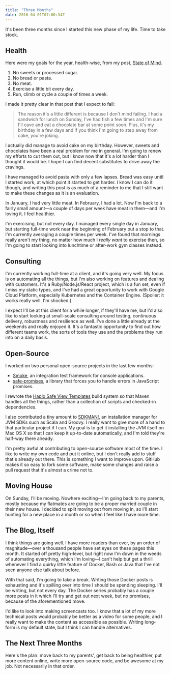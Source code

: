 ```yaml
---
title: "Three Months"
date: 2016-04-01T07:00:34Z
---
```


It's been three months since I started this new phase of my life. Time to take stock.

## Health

Here were my goals for the year, health-wise, from my post, [State of Mind][].

  1. No sweets or processed sugar.
  2. No bread or pasta.
  3. No meat.
  4. Exercise a little bit every day.
  5. Run, climb or cycle a couple of times a week.

I made it pretty clear in that post that I expect to fail:

> The reason it's a little different is because I don't mind failing. I had a sandwich for lunch on Sunday, I've had fish a few times and I'm sure I'll cave and eat a chocolate bar at some point soon. Plus, it's my birthday in a few days and if you think I'm going to step away from cake, you're joking.

I actually did manage to avoid cake on my birthday. However, sweets and chocolates have been a real problem for me in general. I'm going to renew my efforts to cut them out, but I know now that it's a lot harder than I thought it would be. I hope I can find decent substitutes to drive away the cravings.

I have managed to avoid pasta with only a few lapses. Bread was easy until I started work, at which point it started to get harder. I know I can do it though, and writing this post is as much of a reminder to me that I still want to make these changes as it is an evaluation.

In January, I had very little meat. In February, I had a lot. Now I'm back to a fairly small amount—a couple of days per week have meat in them—and I'm loving it. I feel healthier.

I'm exercising, but not every day. I managed every single day in January, but starting full-time work near the beginning of February put a stop to that. I'm currently averaging a couple times per week. I've found that mornings really aren't my thing, no matter how much I *really want* to exercise then, so I'm going to start looking into lunchtime or after-work gym classes instead.

[State of Mind]: http://monospacedmonologues.com/post/136803119487/state-of-mind

## Consulting

I'm currently working full-time at a client, and it's going very well. My focus is on automating all the things, but I'm also working on features and dealing with customers. It's a Ruby/Node.js/React project, which is a fun set, even if I miss my static types, and I've had a great opportunity to work with Google Cloud Platform, especially Kubernetes and the Container Engine. (Spoiler: it works really well. I'm shocked.)

I expect I'll be at this client for a while longer, if they'll have me, but I'd also like to start looking at small-scale consulting around testing, continuous delivery, robustness and resilience as well. I've done a little already at the weekends and really enjoyed it. It's a fantastic opportunity to find out how different teams work, the sorts of tools they use and the problems they run into on a daily basis.

## Open-Source

I worked on two personal open-source projects in the last few months:

  * [Smoke][], an integration test framework for console applications.
  * [safe-promises][], a library that forces you to handle errors in JavaScript promises.

I rewrote the [Haplo Safe View Templates][] build system so that Maven handles all the things, rather than a collection of scripts and checked-in dependencies.

I also contributed a tiny amount to [SDKMAN!][], an installation manager for JVM SDKs such as Scala and Groovy. I really want to give more of a hand to that particular project if I can. My goal is to get it installing the JVM itself on Mac OS X so that I can keep it up-to-date automatically, and I'm told they're half-way there already.

I'm pretty awful at contributing to open-source software most of the time. I like to write my own code and put it online, but I don't really add to stuff that's already out there. This is something I want to improve upon. GitHub makes it so easy to fork some software, make some changes and raise a pull request that it's almost a crime not to.

[Smoke]: https://github.com/SamirTalwar/Smoke
[safe-promises]: https://www.npmjs.com/package/safe-promises
[Haplo Safe View Templates]: https://github.com/haplo-org/haplo-safe-view-templates
[SDKMAN!]: http://sdkman.io/

## Moving House

On Sunday, I'll be moving. Nowhere exciting—I'm going back to my parents, mostly because my flatmates are going to be a proper married couple in their new house. I decided to split moving out from moving in, so I'll start hunting for a new place in a month or so when I feel like I have more time.

## The Blog, Itself

I think things are going well. I have more readers than ever, by an order of magnitude—over a thousand people have set eyes on these pages this month. It started off pretty high-level, but right now I'm down in the weeds of automating everything, which I'm loving—I can't help but get a thrill whenever I find a quirky little feature of Docker, Bash or Java that I've not seen anyone else talk about before.

With that said, I'm going to take a break. Writing those Docker posts is exhausting and it's spilling over into time I should be spending sleeping. I'll be writing, but not every day. The Docker series probably has a couple more posts in it which I'll try and get out next week, but no promises, because of the aforementioned move.

I'd like to look into making screencasts too. I know that a lot of my more technical posts would probably be better as a video for some people, and I really want to make the content as accessible as possible. Writing long-form is my default state, but I think I can handle alternatives.

## The Next Three Months

Here's the plan: move back to my parents', get back to being healthier, put more content online, write more open-source code, and be awesome at my job. Not necessarily in that order.
